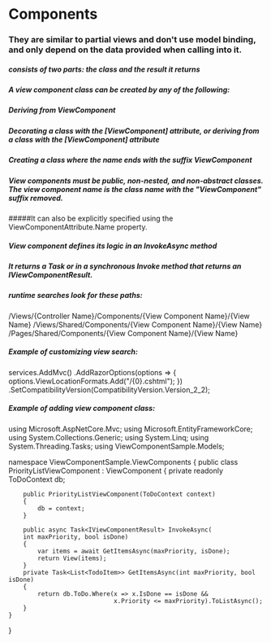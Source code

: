 # Components

### They are similar to partial views and don't use model binding, and only depend on the data provided when calling into it.

##### consists of two parts: the class and the result it returns

##### A view component class can be created by any of the following:

##### Deriving from ViewComponent
##### Decorating a class with the [ViewComponent] attribute, or deriving from a class with the [ViewComponent] attribute
##### Creating a class where the name ends with the suffix ViewComponent
##### View components must be public, non-nested, and non-abstract classes. The view component name is the class name with the "ViewComponent" suffix removed. 
#####It can also be explicitly specified using the ViewComponentAttribute.Name property.

##### View component defines its logic in an InvokeAsync method
##### It returns a Task<IViewComponentResult> or in a synchronous Invoke method that returns an IViewComponentResult.

##### runtime searches look for these paths:
/Views/{Controller Name}/Components/{View Component Name}/{View Name}
/Views/Shared/Components/{View Component Name}/{View Name}
/Pages/Shared/Components/{View Component Name}/{View Name}

##### Example of customizing view search:
services.AddMvc()
    .AddRazorOptions(options =>
    {
        options.ViewLocationFormats.Add("/{0}.cshtml");
    })
    .SetCompatibilityVersion(CompatibilityVersion.Version_2_2);

##### Example of adding view component class:
using Microsoft.AspNetCore.Mvc;
using Microsoft.EntityFrameworkCore;
using System.Collections.Generic;
using System.Linq;
using System.Threading.Tasks;
using ViewComponentSample.Models;

namespace ViewComponentSample.ViewComponents
{
    public class PriorityListViewComponent : ViewComponent
    {
        private readonly ToDoContext db;

        public PriorityListViewComponent(ToDoContext context)
        {
            db = context;
        }

        public async Task<IViewComponentResult> InvokeAsync(
        int maxPriority, bool isDone)
        {
            var items = await GetItemsAsync(maxPriority, isDone);
            return View(items);
        }
        private Task<List<TodoItem>> GetItemsAsync(int maxPriority, bool isDone)
        {
            return db.ToDo.Where(x => x.IsDone == isDone &&
                                 x.Priority <= maxPriority).ToListAsync();
        }
    }
}

##### 
